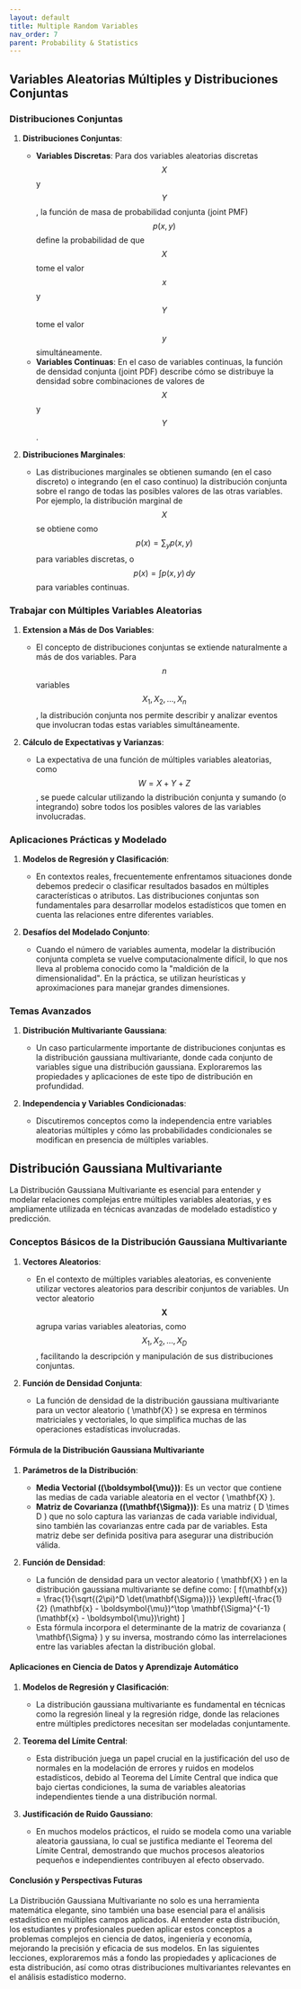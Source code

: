 ```yaml
---
layout: default
title: Multiple Random Variables
nav_order: 7
parent: Probability & Statistics
---
```


## Variables Aleatorias Múltiples y Distribuciones Conjuntas

### Distribuciones Conjuntas

1. **Distribuciones Conjuntas**:
   - **Variables Discretas**: Para dos variables aleatorias discretas $$X$$ y $$Y$$, la función de masa de probabilidad conjunta (joint PMF) $$p(x, y)$$ define la probabilidad de que $$X$$ tome el valor $$x$$ y $$Y$$ tome el valor $$y$$ simultáneamente.
   - **Variables Continuas**: En el caso de variables continuas, la función de densidad conjunta (joint PDF) describe cómo se distribuye la densidad sobre combinaciones de valores de $$X$$ y $$Y$$.

2. **Distribuciones Marginales**:
   - Las distribuciones marginales se obtienen sumando (en el caso discreto) o integrando (en el caso continuo) la distribución conjunta sobre el rango de todas las posibles valores de las otras variables. Por ejemplo, la distribución marginal de $$X$$ se obtiene como $$p(x) = \sum_y p(x, y)$$ para variables discretas, o $$p(x) = \int p(x, y) \, dy$$ para variables continuas.

### Trabajar con Múltiples Variables Aleatorias

1. **Extension a Más de Dos Variables**:
   - El concepto de distribuciones conjuntas se extiende naturalmente a más de dos variables. Para $$n$$ variables $$X_1, X_2, \dots, X_n$$, la distribución conjunta nos permite describir y analizar eventos que involucran todas estas variables simultáneamente.

2. **Cálculo de Expectativas y Varianzas**:
   - La expectativa de una función de múltiples variables aleatorias, como $$W = X + Y + Z$$, se puede calcular utilizando la distribución conjunta y sumando (o integrando) sobre todos los posibles valores de las variables involucradas.

### Aplicaciones Prácticas y Modelado

1. **Modelos de Regresión y Clasificación**:
   - En contextos reales, frecuentemente enfrentamos situaciones donde debemos predecir o clasificar resultados basados en múltiples características o atributos. Las distribuciones conjuntas son fundamentales para desarrollar modelos estadísticos que tomen en cuenta las relaciones entre diferentes variables.

2. **Desafíos del Modelado Conjunto**:
   - Cuando el número de variables aumenta, modelar la distribución conjunta completa se vuelve computacionalmente difícil, lo que nos lleva al problema conocido como la "maldición de la dimensionalidad". En la práctica, se utilizan heurísticas y aproximaciones para manejar grandes dimensiones.

### Temas Avanzados

1. **Distribución Multivariante Gaussiana**:
   - Un caso particularmente importante de distribuciones conjuntas es la distribución gaussiana multivariante, donde cada conjunto de variables sigue una distribución gaussiana. Exploraremos las propiedades y aplicaciones de este tipo de distribución en profundidad.

2. **Independencia y Variables Condicionadas**:
   - Discutiremos conceptos como la independencia entre variables aleatorias múltiples y cómo las probabilidades condicionales se modifican en presencia de múltiples variables.


## Distribución Gaussiana Multivariante

La Distribución Gaussiana Multivariante es esencial para entender y modelar relaciones complejas entre múltiples variables aleatorias, y es ampliamente utilizada en técnicas avanzadas de modelado estadístico y predicción.

### Conceptos Básicos de la Distribución Gaussiana Multivariante

1. **Vectores Aleatorios**:
   - En el contexto de múltiples variables aleatorias, es conveniente utilizar vectores aleatorios para describir conjuntos de variables. Un vector aleatorio $$\mathbf{X}$$ agrupa varias variables aleatorias, como $$X_1, X_2, \ldots, X_D$$, facilitando la descripción y manipulación de sus distribuciones conjuntas.

2. **Función de Densidad Conjunta**:
   - La función de densidad de la distribución gaussiana multivariante para un vector aleatorio \( \mathbf{X} \) se expresa en términos matriciales y vectoriales, lo que simplifica muchas de las operaciones estadísticas involucradas.

#### Fórmula de la Distribución Gaussiana Multivariante

1. **Parámetros de la Distribución**:
   - **Media Vectorial (\(\boldsymbol{\mu}\))**: Es un vector que contiene las medias de cada variable aleatoria en el vector \( \mathbf{X} \).
   - **Matriz de Covarianza (\(\mathbf{\Sigma}\))**: Es una matriz \( D \times D \) que no solo captura las varianzas de cada variable individual, sino también las covarianzas entre cada par de variables. Esta matriz debe ser definida positiva para asegurar una distribución válida.

2. **Función de Densidad**:
   - La función de densidad para un vector aleatorio \( \mathbf{X} \) en la distribución gaussiana multivariante se define como:
     \[
     f(\mathbf{x}) = \frac{1}{\sqrt{(2\pi)^D \det(\mathbf{\Sigma})}} \exp\left(-\frac{1}{2} (\mathbf{x} - \boldsymbol{\mu})^\top \mathbf{\Sigma}^{-1} (\mathbf{x} - \boldsymbol{\mu})\right)
     \]
   - Esta fórmula incorpora el determinante de la matriz de covarianza \( \mathbf{\Sigma} \) y su inversa, mostrando cómo las interrelaciones entre las variables afectan la distribución global.

#### Aplicaciones en Ciencia de Datos y Aprendizaje Automático

1. **Modelos de Regresión y Clasificación**:
   - La distribución gaussiana multivariante es fundamental en técnicas como la regresión lineal y la regresión ridge, donde las relaciones entre múltiples predictores necesitan ser modeladas conjuntamente.

2. **Teorema del Límite Central**:
   - Esta distribución juega un papel crucial en la justificación del uso de normales en la modelación de errores y ruidos en modelos estadísticos, debido al Teorema del Límite Central que indica que bajo ciertas condiciones, la suma de variables aleatorias independientes tiende a una distribución normal.

3. **Justificación de Ruido Gaussiano**:
   - En muchos modelos prácticos, el ruido se modela como una variable aleatoria gaussiana, lo cual se justifica mediante el Teorema del Límite Central, demostrando que muchos procesos aleatorios pequeños e independientes contribuyen al efecto observado.

#### Conclusión y Perspectivas Futuras

La Distribución Gaussiana Multivariante no solo es una herramienta matemática elegante, sino también una base esencial para el análisis estadístico en múltiples campos aplicados. Al entender esta distribución, los estudiantes y profesionales pueden aplicar estos conceptos a problemas complejos en ciencia de datos, ingeniería y economía, mejorando la precisión y eficacia de sus modelos. En las siguientes lecciones, exploraremos más a fondo las propiedades y aplicaciones de esta distribución, así como otras distribuciones multivariantes relevantes en el análisis estadístico moderno.